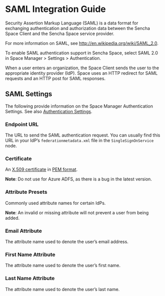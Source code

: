 # SAML Integration Guide

Security Assertion Markup Language (SAML) is a data format for exchanging 
authentication and authorization data between the Sencha Space Client
and the Sencha Space service provider.

For more information on SAML, see 
<a href="http://en.wikipedia.org/wiki/SAML_2.0">http://en.wikipedia.org/wiki/SAML_2.0</a>.

To enable SAML authentication support in Sencha Space, select SAML 2.0 in 
Space Manager > Settings > Authentication. 
 
When a user enters an organization, the Space Client sends the user to the 
appropriate identity provider (IdP). Space uses an HTTP redirect for SAML requests 
and an HTTP post for SAML responses.


## SAML Settings

The following provide information on the Space Manager Authentication Settings.
See also <a href="#!/guide/manager_guide-section-AuthenticationSettings">Authentication Settings</a>.

### Endpoint URL

The URL to send the SAML authentication request. You can usually find this URL in your 
IdP’s <code>federationmetadata.xml</code> file in the <code>SingleSignOnService</code> node.

### Certificate

An <a href="http://en.wikipedia.org/wiki/X.509">X.509 certificate</a> in 
<a href="http://en.wikipedia.org/wiki/Privacy-enhanced_Electronic_Mail">PEM format</a>.

**Note**: Do not use for Azure ADFS, as there is a bug in the latest version.

### Attribute Presets

Commonly used attribute names for certain IdPs.

**Note**: An invalid or missing attribute will not prevent a user from being added.

### Email Attribute

The attribute name used to denote the user’s email address.

### First Name Attribute

The attribute name used to denote the user’s first name.

### Last Name Attribute

The attribute name used to denote the user’s last name.
